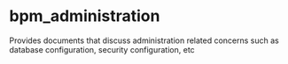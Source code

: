 bpm_administration
================

Provides documents that discuss administration related concerns such as database configuration, security configuration, etc


